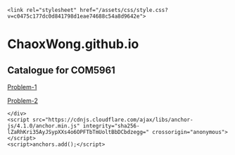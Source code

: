 
<!DOCTYPE html>
<html lang="en-US">
  <head>
    <meta charset="UTF-8">
    <meta http-equiv="X-UA-Compatible" content="IE=edge">
    <meta name="viewport" content="width=device-width, initial-scale=1">

<!-- Begin Jekyll SEO tag v2.6.1 -->
<title>ChaoxWong.github.io | Com5961</title>
<meta name="generator" content="Jekyll v3.9.0" />
<meta property="og:title" content="ChaoxWong.github.io" />
<meta property="og:locale" content="en_US" />
<meta name="description" content="Com5961" />
<meta property="og:description" content="Com5961" />
<link rel="canonical" href="https://chaoxwong.github.io/" />
<meta property="og:url" content="https://chaoxwong.github.io/" />
<meta property="og:site_name" content="ChaoxWong.github.io" />
<script type="application/ld+json">
{"@type":"WebSite","headline":"ChaoxWong.github.io","url":"https://chaoxwong.github.io/","description":"Com5961","name":"ChaoxWong.github.io","@context":"https://schema.org"}</script>
<!-- End Jekyll SEO tag -->

    <link rel="stylesheet" href="/assets/css/style.css?v=c0475c177dc0d841798d1eae74688c54a8d9642e">
  </head>
  <body>
    <div class="container-lg px-3 my-5 markdown-body">
      

<h1 id="chaoxwonggithubio" style="padding-left=30%;">ChaoxWong.github.io</h1>

<h2 id="catalogue-for-com5961"style="padding-left=30%;">Catalogue for COM5961</h2>

<p style="padding-left=30%;"><a href="https://chaoxwong.github.io/COM5961/Problem-1/Index.html">Problem-1</a></p>

<p style="padding-left=30%;"><a href="https://chaoxwong.github.io/COM5961/Problem-2/index.html">Problem-2</a></p>


      
    </div>
    <script src="https://cdnjs.cloudflare.com/ajax/libs/anchor-js/4.1.0/anchor.min.js" integrity="sha256-lZaRhKri35AyJSypXXs4o6OPFTbTmUoltBbDCbdzegg=" crossorigin="anonymous"></script>
    <script>anchors.add();</script>
    
  </body>
</html>
